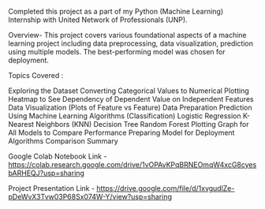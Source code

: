 Completed this project as a part of my Python (Machine Learning) Internship with United Network of Professionals (UNP).

Overview- This project covers various foundational aspects of a machine learning project including data preprocessing, data visualization, prediction using multiple models. The best-performing model was chosen for deployment.

Topics Covered :

Exploring the Dataset
Converting Categorical Values to Numerical
Plotting Heatmap to See Dependency of Dependent Value on Independent Features
Data Visualization (Plots of Feature vs Feature)
Data Preparation
Prediction Using Machine Learning Algorithms (Classification)
Logistic Regression
K-Nearest Neighbors (KNN)
Decision Tree
Random Forest
Plotting Graph for All Models to Compare Performance
Preparing Model for Deployment
Algorithms Comparison
Summary

Google Colab Notebook Link - https://colab.research.google.com/drive/1vOPAvKPqBRNEOmqW4xcG8cyesbARHEQJ?usp=sharing

Project Presentation Link - https://drive.google.com/file/d/1xvgudlZe-pDeWvX3Tvw03P68Sx074W-Y/view?usp=sharing
